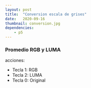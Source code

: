 ```yaml
---
layout: post
title:  "Conversion escala de grises"
date:   2020-09-16
thumbnail: conversion.jpg
dependencies:
    - p5
---
```


### Promedio RGB  y LUMA

acciones:
- Tecla 1: RGB
- Tecla 2: LUMA
- Tecla 0: Original



<div id="simple-sketch-holder">
    <script type="text/javascript" src="escala_grises.js"></script>
</div>




